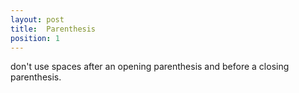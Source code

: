 ```yaml
---
layout: post
title:  Parenthesis
position: 1
---
```

don't use spaces after an opening parenthesis and before a closing parenthesis.
